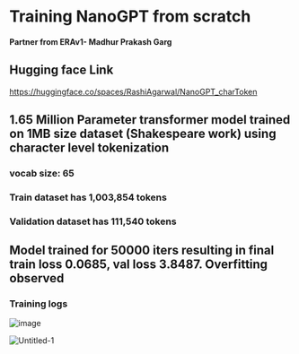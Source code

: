 # Training NanoGPT from scratch

#### Partner from ERAv1- Madhur Prakash Garg

## Hugging face Link

https://huggingface.co/spaces/RashiAgarwal/NanoGPT_charToken

## 1.65 Million Parameter transformer model trained on 1MB size dataset (Shakespeare work) using character level tokenization

### vocab size: 65

### Train dataset has 1,003,854 tokens

### Validation dataset has 111,540 tokens

## Model trained for 50000 iters resulting in final train loss 0.0685, val loss 3.8487. Overfitting observed

### Training logs

![image](https://github.com/RashiTech/ERA-V1/assets/90626052/4aa6a460-81cd-4683-babd-dffb607149ea)

![Untitled-1](https://github.com/RashiTech/ERA-V1/assets/90626052/5a89ab65-ba60-4f2c-9311-33672ec3d9c4)
